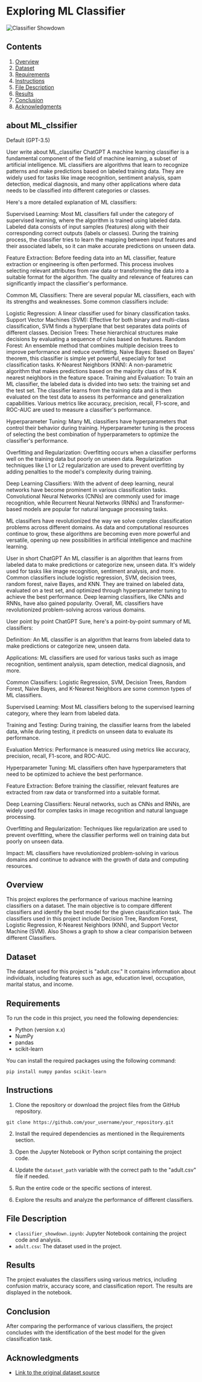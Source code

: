 # Exploring  ML Classifier

![Classifier Showdown]()

## Contents
1. [Overview](#Overview)
2. [Dataset](#Dataset)
3. [Requirements](#Requirements)
4. [Instructions](#Instructions)
5. [File Description](#file-description)
6. [Results](#Results)
7. [Conclusion](#Conclusion)
8. [Acknowledgments](#Acknowledgments)
## about ML_clssifier
Default (GPT-3.5)

User
write about ML_classifier
ChatGPT
A machine learning classifier is a fundamental component of the field of machine learning, a subset of artificial intelligence. ML classifiers are algorithms that learn to recognize patterns and make predictions based on labeled training data. They are widely used for tasks like image recognition, sentiment analysis, spam detection, medical diagnosis, and many other applications where data needs to be classified into different categories or classes.

Here's a more detailed explanation of ML classifiers:

Supervised Learning: Most ML classifiers fall under the category of supervised learning, where the algorithm is trained using labeled data. Labeled data consists of input samples (features) along with their corresponding correct outputs (labels or classes). During the training process, the classifier tries to learn the mapping between input features and their associated labels, so it can make accurate predictions on unseen data.

Feature Extraction: Before feeding data into an ML classifier, feature extraction or engineering is often performed. This process involves selecting relevant attributes from raw data or transforming the data into a suitable format for the algorithm. The quality and relevance of features can significantly impact the classifier's performance.

Common ML Classifiers: There are several popular ML classifiers, each with its strengths and weaknesses. Some common classifiers include:

Logistic Regression: A linear classifier used for binary classification tasks.
Support Vector Machines (SVM): Effective for both binary and multi-class classification, SVM finds a hyperplane that best separates data points of different classes.
Decision Trees: These hierarchical structures make decisions by evaluating a sequence of rules based on features.
Random Forest: An ensemble method that combines multiple decision trees to improve performance and reduce overfitting.
Naive Bayes: Based on Bayes' theorem, this classifier is simple yet powerful, especially for text classification tasks.
K-Nearest Neighbors (KNN): A non-parametric algorithm that makes predictions based on the majority class of its K nearest neighbors in the feature space.
Training and Evaluation: To train an ML classifier, the labeled data is divided into two sets: the training set and the test set. The classifier learns from the training data and is then evaluated on the test data to assess its performance and generalization capabilities. Various metrics like accuracy, precision, recall, F1-score, and ROC-AUC are used to measure a classifier's performance.

Hyperparameter Tuning: Many ML classifiers have hyperparameters that control their behavior during training. Hyperparameter tuning is the process of selecting the best combination of hyperparameters to optimize the classifier's performance.

Overfitting and Regularization: Overfitting occurs when a classifier performs well on the training data but poorly on unseen data. Regularization techniques like L1 or L2 regularization are used to prevent overfitting by adding penalties to the model's complexity during training.

Deep Learning Classifiers: With the advent of deep learning, neural networks have become prominent in various classification tasks. Convolutional Neural Networks (CNNs) are commonly used for image recognition, while Recurrent Neural Networks (RNNs) and Transformer-based models are popular for natural language processing tasks.

ML classifiers have revolutionized the way we solve complex classification problems across different domains. As data and computational resources continue to grow, these algorithms are becoming even more powerful and versatile, opening up new possibilities in artificial intelligence and machine learning.




User
in short
ChatGPT
An ML classifier is an algorithm that learns from labeled data to make predictions or categorize new, unseen data. It's widely used for tasks like image recognition, sentiment analysis, and more. Common classifiers include logistic regression, SVM, decision trees, random forest, naive Bayes, and KNN. They are trained on labeled data, evaluated on a test set, and optimized through hyperparameter tuning to achieve the best performance. Deep learning classifiers, like CNNs and RNNs, have also gained popularity. Overall, ML classifiers have revolutionized problem-solving across various domains.




User
point by point 
ChatGPT
Sure, here's a point-by-point summary of ML classifiers:

Definition: An ML classifier is an algorithm that learns from labeled data to make predictions or categorize new, unseen data.

Applications: ML classifiers are used for various tasks such as image recognition, sentiment analysis, spam detection, medical diagnosis, and more.

Common Classifiers: Logistic Regression, SVM, Decision Trees, Random Forest, Naive Bayes, and K-Nearest Neighbors are some common types of ML classifiers.

Supervised Learning: Most ML classifiers belong to the supervised learning category, where they learn from labeled data.

Training and Testing: During training, the classifier learns from the labeled data, while during testing, it predicts on unseen data to evaluate its performance.

Evaluation Metrics: Performance is measured using metrics like accuracy, precision, recall, F1-score, and ROC-AUC.

Hyperparameter Tuning: ML classifiers often have hyperparameters that need to be optimized to achieve the best performance.

Feature Extraction: Before training the classifier, relevant features are extracted from raw data or transformed into a suitable format.

Deep Learning Classifiers: Neural networks, such as CNNs and RNNs, are widely used for complex tasks in image recognition and natural language processing.

Overfitting and Regularization: Techniques like regularization are used to prevent overfitting, where the classifier performs well on training data but poorly on unseen data.

Impact: ML classifiers have revolutionized problem-solving in various domains and continue to advance with the growth of data and computing resources.



## Overview

This project explores the performance of various machine learning classifiers on a dataset. The main objective is to compare different classifiers and identify the best model for the given classification task. The classifiers used in this project include Decision Tree, Random Forest, Logistic Regression, K-Nearest Neighbors (KNN), and Support Vector Machine (SVM). Also Shows a graph to show a clear comparision between different Classifiers.

## Dataset

The dataset used for this project is "adult.csv." It contains information about individuals, including features such as age, education level, occupation, marital status, and income.

## Requirements

To run the code in this project, you need the following dependencies:

- Python (version x.x)
- NumPy
- pandas
- scikit-learn

You can install the required packages using the following command:

```
pip install numpy pandas scikit-learn
```

## Instructions

1. Clone the repository or download the project files from the GitHub repository.

```
git clone https://github.com/your_username/your_repository.git
```

2. Install the required dependencies as mentioned in the Requirements section.

3. Open the Jupyter Notebook or Python script containing the project code.

4. Update the `dataset_path` variable with the correct path to the "adult.csv" file if needed.

5. Run the entire code or the specific sections of interest.

6. Explore the results and analyze the performance of different classifiers.

## File Description

- `classifier_showdown.ipynb`: Jupyter Notebook containing the project code and analysis.
- `adult.csv`: The dataset used in the project.

## Results

The project evaluates the classifiers using various metrics, including confusion matrix, accuracy score, and classification report. The results are displayed in the notebook.

## Conclusion

After comparing the performance of various classifiers, the project concludes with the identification of the best model for the given classification task.

## Acknowledgments

- [Link to the original dataset source](https://www.kaggle.com/datasets/sohaibanwaar1203/adultscsv)
